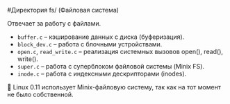 #Директория fs/ (Файловая система)

Отвечает за работу с файлами.

 * `buffer.c` – кэширование данных с диска (буферизация).
 * `block_dev.c` – работа с блочными устройствами.
 * `open.c`, `read_write.c` – реализация системных вызовов open(), read(), write().
 * `super.c` – работа с суперблоком файловой системы (Minix FS).
 * `inode.c` – работа с индексными дескрипторами (inodes).

📌 Linux 0.11 использует Minix-файловую систему, так как на тот момент не было собственной.
